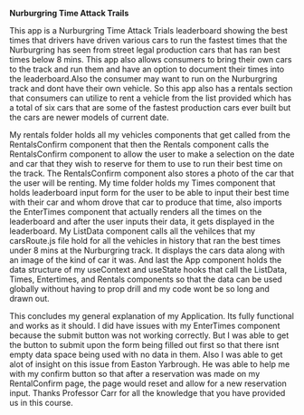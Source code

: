 **Nurburgring Time Attack Trails**

This app is a Nurburgring Time Attack Trials leaderboard showing the best times that drivers have driven various cars to run the fastest times that the Nurburgring has seen from street legal production cars that has ran best times below 8 mins. This app also allows consumers to bring their own cars to the track and run them and have an option to document their times into the leaderboard.Also the consumer may want to run on the Nurburgring track and dont have their own vehicle. So this app also has a rentals section that consumers can utilize to rent a vehicle from the list provided which has a total of six cars that are some of the fastest production cars ever built but the cars are newer models of current date. 

My rentals folder holds all my vehicles components that get called from the RentalsConfirm component that then the Rentals component calls the RentalsConfirm component to allow the user to make a selection on the date and car that they wish to reserve for them to use to run their best time on the track. The RentalsConfirm component also stores a photo of the car that the user will be renting. My time folder holds my Times component that holds leaderboard input form for the user to be able to input their best time with their car and whom drove that car to produce that time, also imports the EnterTimes component that actually renders all the times on the leaderboard and after the user inputs their data, it gets displayed in the leaderboard. My ListData component calls all the vehilces that my carsRoute.js file hold for all the vehicles in history that ran the best times under 8 mins at the Nurburgring track. It displays the cars data along with an image of the kind of car it was. And last the App component holds the data structure of my useContext and useState hooks that call the ListData, Times, Entertimes, and Rentals components so that the data can be used globally without having to prop drill and my code wont be so long and drawn out.

This concludes my general explanation of my Application. Its fully functional and works as it should. I did have issues with my EnterTimes component because the submit button was not working correctly. But I was able to get the button to submit upon the form being filled out first so that there isnt empty data space being used with no data in them. Also I was able to get alot of insight on this issue from Easton Yarbrough. He was able to help me with my confirm button so that after a reservation was made on my RentalConfirm page, the page would reset and allow for a new reservation input. Thanks Professor Carr for all the knowledge that you have provided us in this course.


